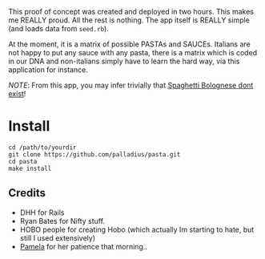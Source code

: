 This proof of concept was created and deployed in two hours.
This makes me REALLY proud. All the rest is nothing.
The app itself is REALLY simple (and loads data from `seed.rb`).

At the moment, it is a matrix of possible PASTAs and SAUCEs.
Italians are not happy to put any sauce with any pasta, there is a matrix which is coded in our DNA
and non-italians simply have to learn the hard way, via this application for instance.

*NOTE*: From this app, you may infer trivially that [Spaghetti Bolognese dont exist](http://www.palladius.it/joomla/index.php?option=com_content&view=article&id=177:spaghetti-bolognese-dont-exist&catid=30:english-contents&Itemid=67)!

Install
=======

	cd /path/to/yourdir
	git clone https://github.com/palladius/pasta.git
	cd pasta
	make install
	
	
Credits
-------

-	DHH for Rails
-	Ryan Bates for Nifty stuff.
-	HOBO people for creating Hobo (which actually Im starting to hate, but still I used extensively)
- [Pamela](https://www.facebook.com/pamela.emydio) for her patience that morning..
